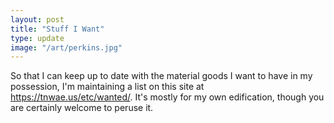 ```yaml
---
layout: post
title: "Stuff I Want"
type: update
image: "/art/perkins.jpg"
---
```


So that I can keep up to date with the material goods I want to have in
my possession, I'm maintaining a list on this site at
<https://tnwae.us/etc/wanted/>.  It's mostly for my own edification,
though you are certainly welcome to peruse it.

